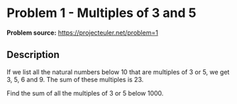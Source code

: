 # Problem 1 - Multiples of 3 and 5
**Problem source:** https://projecteuler.net/problem=1

## Description
If we list all the natural numbers below 10 that are multiples of 3 or 5, we get 3, 5, 6 and 9. The sum of these multiples is 23.

Find the sum of all the multiples of 3 or 5 below 1000.
